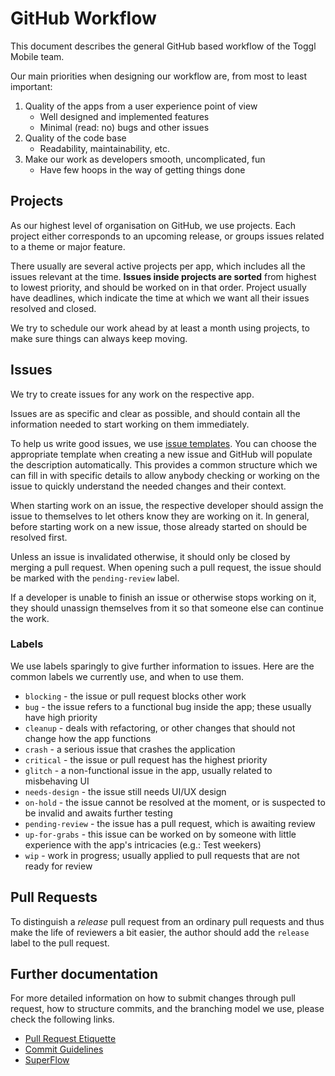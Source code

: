 # GitHub Workflow

This document describes the general GitHub based workflow of the Toggl Mobile team.

Our main priorities when designing our workflow are, from most to least important:

1. Quality of the apps from a user experience point of view
    - Well designed and implemented features
    - Minimal (read: no) bugs and other issues
2. Quality of the code base
    - Readability, maintainability, etc.
3. Make our work as developers smooth, uncomplicated, fun
    - Have few hoops in the way of getting things done


## Projects

As our highest level of organisation on GitHub, we use projects. Each project either corresponds to an upcoming release, or groups issues related to a theme or major feature.

There usually are several active projects per app, which includes all the issues relevant at the time. **Issues inside projects are sorted** from highest to lowest priority, and should be worked on in that order. Project usually have deadlines, which indicate the time at which we want all their issues resolved and closed.

We try to schedule our work ahead by at least a month using projects, to make sure things can always keep moving.


## Issues

We try to create issues for any work on the respective app.

Issues are as specific and clear as possible, and should contain all the information needed to start working on them immediately.

To help us write good issues, we use [issue templates](https://help.github.com/articles/about-issue-and-pull-request-templates/). You can choose the appropriate template when creating a new issue and GitHub will populate the description automatically. This provides a common structure which we can fill in with specific details to allow anybody checking or working on the issue to quickly understand the needed changes and their context.

When starting work on an issue, the respective developer should assign the issue to themselves to let others know they are working on it. In general, before starting work on a new issue, those already started on should be resolved first.

Unless an issue is invalidated otherwise, it should only be closed by merging a pull request. When opening such a pull request, the issue should be marked with the `pending-review` label.

If a developer is unable to finish an issue or otherwise stops working on it, they should unassign themselves from it so that someone else can continue the work.

### Labels

We use labels sparingly to give further information to issues. Here are the common labels we currently use, and when to use them.

- `blocking` - the issue or pull request blocks other work  
- `bug` - the issue refers to a functional bug inside the app; these usually have high priority
- `cleanup` - deals with refactoring, or other changes that should not change how the app functions
- `crash` - a serious issue that crashes the application
- `critical` - the issue or pull request has the highest priority
- `glitch` - a non-functional issue in the app, usually related to misbehaving UI
- `needs-design` - the issue still needs UI/UX design
- `on-hold` - the issue cannot be resolved at the moment, or is suspected to be invalid and awaits further testing
- `pending-review` - the issue has a pull request, which is awaiting review
- `up-for-grabs` - this issue can be worked on by someone with little experience with the app's intricacies (e.g.: Test weekers)
- `wip` - work in progress; usually applied to pull requests that are not ready for review


## Pull Requests

To distinguish a _release_ pull request from an ordinary pull requests and thus make the life of reviewers a bit easier, the author should add the `release` label to the pull request.

## Further documentation

For more detailed information on how to submit changes through pull request, how to structure commits, and the branching model we use, please check the following links.

- [Pull Request Etiquette](https://github.com/toggl/mobile-docs/blob/develop/pull-request-etiquette.md "Pull Request Etiquette")
- [Commit Guidelines](https://github.com/toggl/mobile-docs/blob/develop/commit-guidelines.md "Commit Guidelines")
- [SuperFlow](https://github.com/toggl/mobile-docs/blob/develop/superflow.md "SuperFlow: Toggl Mobile's branching work flow")
